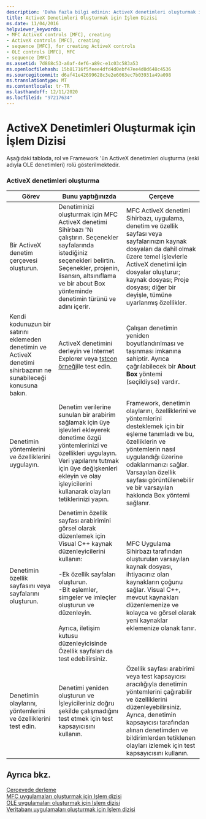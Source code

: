 ```yaml
---
description: 'Daha fazla bilgi edinin: ActiveX denetimleri oluşturmak için Işlem dizisi'
title: ActiveX Denetimleri Oluşturmak için İşlem Dizisi
ms.date: 11/04/2016
helpviewer_keywords:
- MFC ActiveX controls [MFC], creating
- ActiveX controls [MFC], creating
- sequence [MFC], for creating ActiveX controls
- OLE controls [MFC], MFC
- sequence [MFC]
ms.assetid: 7d868c53-a0af-4ef6-a89c-e1c03c583a53
ms.openlocfilehash: 15b81716f5feee4dfd4d0ebf47ee4d0d648c4536
ms.sourcegitcommit: d6af41e42699628c3e2e6063ec7b03931a49a098
ms.translationtype: MT
ms.contentlocale: tr-TR
ms.lasthandoff: 12/11/2020
ms.locfileid: "97217634"
---
```

# <a name="sequence-of-operations-for-creating-activex-controls"></a>ActiveX Denetimleri Oluşturmak için İşlem Dizisi

Aşağıdaki tabloda, rol ve Framework 'ün ActiveX denetimleri oluşturma (eski adıyla OLE denetimleri) rolü gösterilmektedir.

### <a name="creating-activex-controls"></a>ActiveX denetimleri oluşturma

|Görev|Bunu yaptığınızda|Çerçeve|
|----------|------------|------------------------|
|Bir ActiveX denetim çerçevesi oluşturun.|Denetiminizi oluşturmak için MFC ActiveX denetimi Sihirbazı 'Nı çalıştırın. Seçenekler sayfalarında istediğiniz seçenekleri belirtin. Seçenekler, projenin, lisansın, altsınıflama ve bir about Box yönteminde denetimin türünü ve adını içerir.|MFC ActiveX denetimi Sihirbazı, uygulama, denetim ve özellik sayfası veya sayfalarınızın kaynak dosyaları da dahil olmak üzere temel işlevlerle ActiveX denetimi için dosyalar oluşturur; kaynak dosyası; Proje dosyası; diğer bir deyişle, tümüne uyarlanmış özellikler.|
|Kendi kodunuzun bir satırını eklemeden denetimin ve ActiveX denetimi sihirbazının ne sunabileceği konusuna bakın.|ActiveX denetimini derleyin ve Internet Explorer veya [tstcon örneği](../overview/visual-cpp-samples.md)ile test edin.|Çalışan denetimin yeniden boyutlandırılması ve taşınması imkanına sahiptir. Ayrıca çağrılabilecek bir **About Box** yöntemi (seçildiyse) vardır.|
|Denetimin yöntemlerini ve özelliklerini uygulayın.|Denetim verilerine sunulan bir arabirim sağlamak için üye işlevleri ekleyerek denetime özgü yöntemlerinizi ve özellikleri uygulayın. Veri yapılarını tutmak için üye değişkenleri ekleyin ve olay işleyicilerini kullanarak olayları tetiklerinizi yapın.|Framework, denetimin olaylarını, özelliklerini ve yöntemlerini desteklemek için bir eşleme tanımladı ve bu, özelliklerin ve yöntemlerin nasıl uygulandığı üzerine odaklanmanızı sağlar. Varsayılan özellik sayfası görüntülenebilir ve bir varsayılan hakkında Box yöntemi sağlanır.|
|Denetimin özellik sayfasını veya sayfalarını oluşturun.|Denetimin özellik sayfası arabirimini görsel olarak düzenlemek için Visual C++ kaynak düzenleyicilerini kullanın:<br /><br />-Ek özellik sayfaları oluşturun.<br />-Bit eşlemler, simgeler ve imleçler oluşturun ve düzenleyin.<br /><br /> Ayrıca, iletişim kutusu düzenleyicisinde Özellik sayfaları da test edebilirsiniz.|MFC Uygulama Sihirbazı tarafından oluşturulan varsayılan kaynak dosyası, ihtiyacınız olan kaynakların çoğunu sağlar. Visual C++, mevcut kaynakları düzenlemenize ve kolayca ve görsel olarak yeni kaynaklar eklemenize olanak tanır.|
|Denetimin olaylarını, yöntemlerini ve özelliklerini test edin.|Denetimi yeniden oluşturun ve İşleyicileriniz doğru şekilde çalışmadığını test etmek için test kapsayıcısını kullanın.|Özellik sayfası arabirimi veya test kapsayıcısı aracılığıyla denetimin yöntemlerini çağırabilir ve özelliklerini düzenleyebilirsiniz. Ayrıca, denetimin kapsayıcısı tarafından alınan denetimden ve bildirimlerden tetiklenen olayları izlemek için test kapsayıcısını kullanın.|

## <a name="see-also"></a>Ayrıca bkz.

[Çerçevede derleme](../mfc/building-on-the-framework.md)<br/>
[MFC uygulamaları oluşturmak için Işlem dizisi](../mfc/sequence-of-operations-for-building-mfc-applications.md)<br/>
[OLE uygulamaları oluşturmak için Işlem dizisi](../mfc/sequence-of-operations-for-creating-ole-applications.md)<br/>
[Veritabanı uygulamaları oluşturmak için Işlem dizisi](../mfc/sequence-of-operations-for-creating-database-applications.md)
